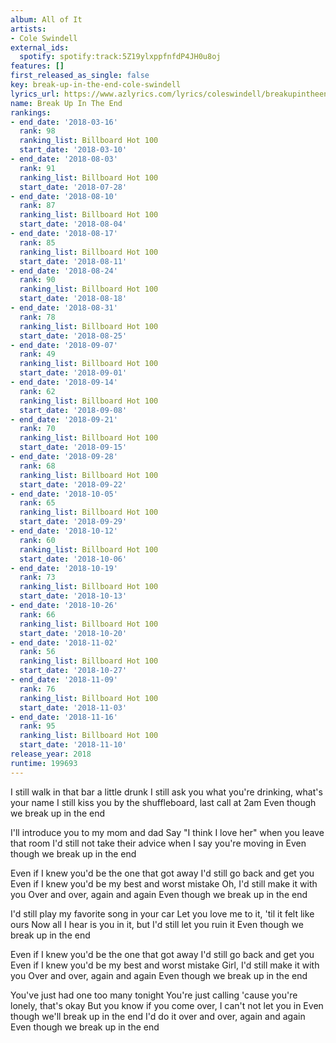 ```yaml
---
album: All of It
artists:
- Cole Swindell
external_ids:
  spotify: spotify:track:5Z19ylxppfnfdP4JH0u8oj
features: []
first_released_as_single: false
key: break-up-in-the-end-cole-swindell
lyrics_url: https://www.azlyrics.com/lyrics/coleswindell/breakupintheend.html
name: Break Up In The End
rankings:
- end_date: '2018-03-16'
  rank: 98
  ranking_list: Billboard Hot 100
  start_date: '2018-03-10'
- end_date: '2018-08-03'
  rank: 91
  ranking_list: Billboard Hot 100
  start_date: '2018-07-28'
- end_date: '2018-08-10'
  rank: 87
  ranking_list: Billboard Hot 100
  start_date: '2018-08-04'
- end_date: '2018-08-17'
  rank: 85
  ranking_list: Billboard Hot 100
  start_date: '2018-08-11'
- end_date: '2018-08-24'
  rank: 90
  ranking_list: Billboard Hot 100
  start_date: '2018-08-18'
- end_date: '2018-08-31'
  rank: 78
  ranking_list: Billboard Hot 100
  start_date: '2018-08-25'
- end_date: '2018-09-07'
  rank: 49
  ranking_list: Billboard Hot 100
  start_date: '2018-09-01'
- end_date: '2018-09-14'
  rank: 62
  ranking_list: Billboard Hot 100
  start_date: '2018-09-08'
- end_date: '2018-09-21'
  rank: 70
  ranking_list: Billboard Hot 100
  start_date: '2018-09-15'
- end_date: '2018-09-28'
  rank: 68
  ranking_list: Billboard Hot 100
  start_date: '2018-09-22'
- end_date: '2018-10-05'
  rank: 65
  ranking_list: Billboard Hot 100
  start_date: '2018-09-29'
- end_date: '2018-10-12'
  rank: 60
  ranking_list: Billboard Hot 100
  start_date: '2018-10-06'
- end_date: '2018-10-19'
  rank: 73
  ranking_list: Billboard Hot 100
  start_date: '2018-10-13'
- end_date: '2018-10-26'
  rank: 66
  ranking_list: Billboard Hot 100
  start_date: '2018-10-20'
- end_date: '2018-11-02'
  rank: 56
  ranking_list: Billboard Hot 100
  start_date: '2018-10-27'
- end_date: '2018-11-09'
  rank: 76
  ranking_list: Billboard Hot 100
  start_date: '2018-11-03'
- end_date: '2018-11-16'
  rank: 95
  ranking_list: Billboard Hot 100
  start_date: '2018-11-10'
release_year: 2018
runtime: 199693
---
```

I still walk in that bar a little drunk
I still ask you what you're drinking, what's your name
I still kiss you by the shuffleboard, last call at 2am
Even though we break up in the end

I'll introduce you to my mom and dad
Say "I think I love her" when you leave that room
I'd still not take their advice when I say you're moving in
Even though we break up in the end

Even if I knew you'd be the one that got away
I'd still go back and get you
Even if I knew you'd be my best and worst mistake
Oh, I'd still make it with you
Over and over, again and again
Even though we break up in the end

I'd still play my favorite song in your car
Let you love me to it, 'til it felt like ours
Now all I hear is you in it, but I'd still let you ruin it
Even though we break up in the end

Even if I knew you'd be the one that got away
I'd still go back and get you
Even if I knew you'd be my best and worst mistake
Girl, I'd still make it with you
Over and over, again and again
Even though we break up in the end

You've just had one too many tonight
You're just calling 'cause you're lonely, that's okay
But you know if you come over, I can't not let you in
Even though we'll break up in the end
I'd do it over and over, again and again
Even though we break up in the end
